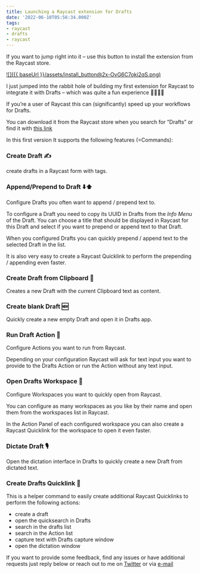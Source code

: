 ```yaml
---
title: Launching a Raycast extension for Drafts
date: '2022-06-10T05:56:34.000Z'
tags:
- raycast
- drafts
- raycast
---
```

If you want to jump right into it – use this button to install the extension from the Raycast store.

[![]({{ baseUrl }}/assets/install_button@2x-OvG6C7oki2qS.png)](https://www.raycast.com/FlohGro/drafts#install "Install Drafts Raycast Extension")

I just jumped into the rabbit hole of building my first extension for Raycast to integrate it with Drafts – which was quite a fun experience 🙌🏽🙌🏽

If you’re a user of Raycast this can (significantly) speed up your workflows for Drafts.

You can download it from the Raycast store when you search for “Drafts” or find it with [this link](https://www.raycast.com/FlohGro/drafts)

In this first version It supports the following features (=Commands):

### Create Draft ✍️

create drafts in a Raycast form with tags.

### Append/Prepend to Draft ⬇️⬆️

Configure Drafts you often want to append / prepend text to.

To configure a Draft you need to copy its UUID in Drafts from the _Info Menu_ of the Draft. You can choose a title that should be displayed in Raycast for this Draft and select if you want to prepend or append text to that Draft.

When you configured Drafts you can quickly prepend / append text to the selected Draft in the list.

It is also very easy to create a Raycast Quicklink to perform the prepending / appending even faster.

### Create Draft from Clipboard 📄

Creates a new Draft with the current Clipboard text as content.

### Create blank Draft 🆕

Quickly create a new empty Draft and open it in Drafts app.

### Run Draft Action 💨

Configure Actions you want to run from Raycast.

Depending on your configuration Raycast will ask for text input you want to provide to the Drafts Action or run the Action without any text input.

### Open Drafts Workspace 🌌

Configure Workspaces you want to quickly open from Raycast.

You can configure as many workspaces as you like by their name and open them from the workspaces list in Raycast.

In the Action Panel of each configured workspace you can also create a Raycast Quicklink for the workspace to open it even faster.

### Dictate Draft 🎙️

Open the dictation interface in Drafts to quickly create a new Draft from dictated text.

### Create Drafts Quicklink 🔗

This is a helper command to easily create additional Raycast Quicklinks to perform the following actions:

- create a draft
- open the quicksearch in Drafts
- search in the drafts list
- search in the Action list
- capture text with Drafts capture window
- open the dictation window

If you want to provide some feedback, find any issues or have additional requests just reply below or reach out to me on [Twitter](https://twitter.com/FlohGro) or via [e-mail](mailto:hi@flohgro.com)